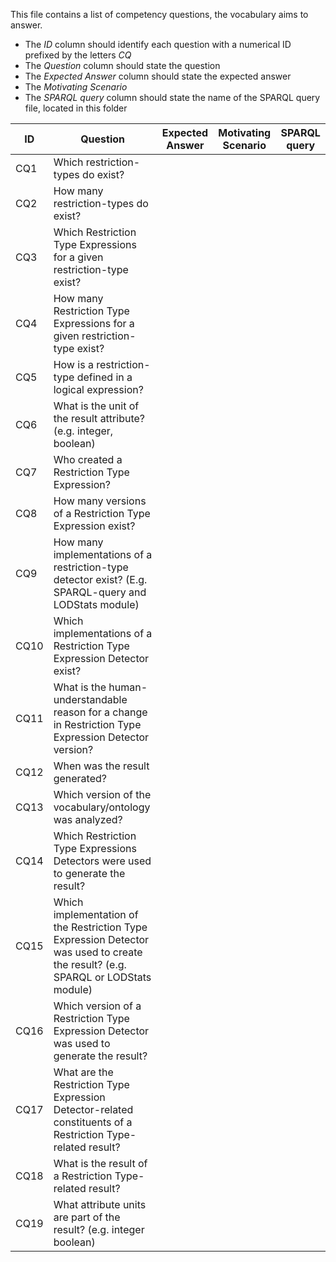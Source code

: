 This file contains a list of competency questions, the vocabulary aims to answer.

* The *ID* column should identify each question with a numerical ID prefixed by the letters *CQ*
* The *Question* column should state the question
* The *Expected Answer* column should state the expected answer
* The *Motivating Scenario*
* The *SPARQL query* column should state the name of the SPARQL query file, located in this folder

| ID   | Question                           | Expected Answer                   | Motivating Scenario | SPARQL query          |
|------|------------------------------------|-----------------------------------|---------------------|-----------------------|
| CQ1  | Which restriction-types do exist?
| CQ2  | How many restriction-types do exist?
| CQ3  | Which Restriction Type Expressions for a given restriction-type exist?
| CQ4  | How many Restriction Type Expressions for a given restriction-type exist?
| CQ5  | How is a restriction-type defined in a logical expression?
| CQ6  | What is the unit of the result attribute? (e.g. integer, boolean)
| CQ7  | Who created a Restriction Type Expression?
| CQ8  | How many versions of a Restriction Type Expression exist?
| CQ9  | How many implementations of a restriction-type detector exist? (E.g. SPARQL-query and LODStats module)
| CQ10 | Which implementations of a Restriction Type Expression Detector exist?
| CQ11 | What is the human-understandable reason for a change in Restriction Type Expression Detector version?
| CQ12 | When was the result generated?
| CQ13 | Which version of the vocabulary/ontology was analyzed?
| CQ14 | Which Restriction Type Expressions Detectors were used to generate the result?
| CQ15 | Which implementation of the Restriction Type Expression Detector was used to create the result? (e.g. SPARQL or LODStats module)
| CQ16 | Which version of a Restriction Type Expression Detector was used to generate the result?
| CQ17 | What are the Restriction Type Expression Detector-related constituents of a Restriction Type-related result?
| CQ18 | What is the result of a Restriction Type-related result?
| CQ19 | What attribute units are part of the result? (e.g. integer boolean)


